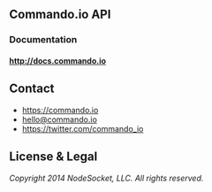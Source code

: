 Commando.io API
---------------

### Documentation

#### http://docs.commando.io

Contact
-------

+ https://commando.io
+ hello@commando.io
+ https://twitter.com/commando_io

License & Legal
---------------

*Copyright 2014 NodeSocket, LLC.*
*All rights reserved.*

